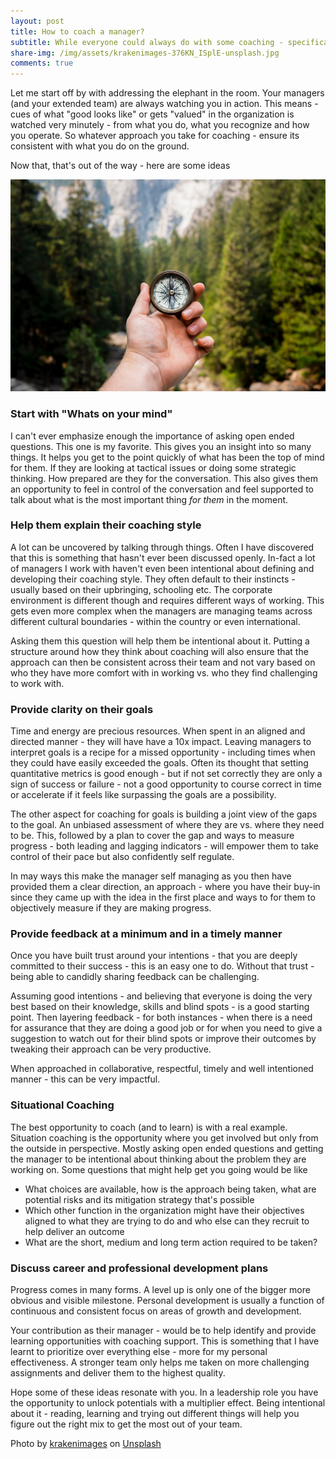 ```yaml
---
layout: post
title: How to coach a manager?
subtitle: While everyone could always do with some coaching - specifically for managers - effective coaching has a multiplier effect. Having done this for a while - here are some thoughts that have worked for me - or didn't :)
share-img: /img/assets/krakenimages-376KN_ISplE-unsplash.jpg
comments: true
---
```

Let me start off by with addressing the elephant in the room. Your managers (and your extended team) are always watching you in action. This means - cues of what "good looks like" or gets "valued" in the organization is watched very minutely - from what you do, what you recognize and how you operate. So whatever approach you take for coaching - ensure its consistent with what you do on the ground.

Now that, that's out of the way - here are some ideas

![How to coach a manager](/img/assets/jamie-street-_94HLr_QXo8-unsplash.jpg)

### Start with "Whats on your mind"
I can't ever emphasize enough the importance of asking open ended questions. This one is my favorite. This gives you an insight into so many things. It helps you get to the point quickly of what has been the top of mind for them. If they are looking at tactical issues or doing some strategic thinking. How prepared are they for the conversation. This also gives them an opportunity to feel in control of the conversation and feel supported to talk about what is the most important thing *for them* in the moment. 

### Help them explain their coaching style
A lot can be uncovered by talking through things. Often I have discovered that this is something that hasn't ever been discussed openly. In-fact a lot of managers I work with haven't even been intentional about defining and developing their coaching style. They often default to their instincts - usually based on their upbringing, schooling etc. The corporate environment is different though and requires different ways of working. This gets even more complex when the managers are managing teams across different cultural boundaries - within the country or even international. 

Asking them this question will help them be intentional about it. Putting a structure around how they think about coaching will also ensure that the approach can then be consistent across their team and not vary based on who they have more comfort with in working vs. who they find challenging to work with.

### Provide clarity on their goals
Time and energy are precious resources. When spent in an aligned and directed manner - they will have have a 10x impact. Leaving managers to interpret goals is a recipe for a missed opportunity - including times when they could have easily exceeded the goals. Often its thought that setting quantitative metrics is good enough - but if not set correctly they are only a sign of success or failure - not a good opportunity to course correct in time or accelerate if it feels like surpassing the goals are a possibility. 

The other aspect for coaching for goals is building a joint view of the gaps to the goal. An unbiased assessment of where they are vs. where they need to be. This, followed by a plan to cover the gap and ways to measure progress - both leading and lagging indicators - will empower them to take control of their pace but also confidently self regulate.

In may ways this make the manager self managing as you then have provided them a clear direction, an approach - where you have their buy-in since they came up with the idea in the first place and ways to for them to objectively measure if they are making progress. 

### Provide feedback at a minimum and in a timely manner
Once you have built trust around your intentions - that you are deeply committed to their success - this is an easy one to do. Without that trust - being able to candidly sharing feedback can be challenging. 

Assuming good intentions - and believing that everyone is doing the very best based on their knowledge, skills and blind spots - is a good starting point. Then layering feedback - for both instances - when there is a need for assurance that they are doing a good job or for when you need to give a suggestion to watch out for their blind spots or improve their outcomes by tweaking their approach can be very productive. 

When approached in collaborative, respectful, timely and well intentioned manner - this can be very impactful. 

### Situational Coaching 
The best opportunity to coach (and to learn) is with a real example. Situation coaching is the opportunity where you get involved but only from the outside in perspective. Mostly asking open ended questions and getting the manager to be intentional about thinking about the problem they are working on. Some questions that might help get you going would be like
  * What choices are available, how is the approach being taken, what are potential risks and its mitigation strategy that's possible
  * Which other function in the organization might have their objectives aligned to what they are trying to do and who else can they recruit to help deliver an outcome
  * What are the short, medium and long term action required to be taken?

### Discuss career and professional development plans
Progress comes in many forms. A level up is only one of the bigger more obvious and visible milestone. Personal development is usually a function of continuous and consistent focus on areas of growth and development. 

Your contribution as their manager - would be to help identify and provide learning opportunities with coaching support. This is something that I have learnt to prioritize over everything else - more for my personal effectiveness. A stronger team only helps me taken on more challenging assignments and deliver them to the highest quality. 

Hope some of these ideas resonate with you. In a leadership role you have the opportunity to unlock potentials with a multiplier effect. Being intentional about it - reading, learning and trying out different things will help you figure out the right mix to get the most out of your team.


Photo by <a href="https://unsplash.com/@krakenimages?utm_source=unsplash&utm_medium=referral&utm_content=creditCopyText">krakenimages</a> on <a href="https://unsplash.com/?utm_source=unsplash&utm_medium=referral&utm_content=creditCopyText">Unsplash</a>